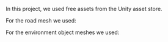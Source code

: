 In this project, we used free assets from the Unity asset store.

For the road mesh we used: 

For the environment object meshes we used: 

